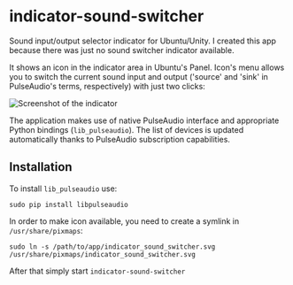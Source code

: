 indicator-sound-switcher
========================

Sound input/output selector indicator for Ubuntu/Unity. I created this app because there was just no sound switcher indicator available.

It shows an icon in the indicator area in Ubuntu's Panel. Icon's menu allows you to switch the current sound input and output ('source' and 'sink' in PulseAudio's terms, respectively) with just two clicks:

![Screenshot of the indicator](https://raw.github.com/yktoo/indicator-sound-switcher/master/Screenshot.png)

The application makes use of native PulseAudio interface and appropriate Python bindings (```lib_pulseaudio```). The list of devices is updated automatically thanks to PulseAudio subscription capabilities.

Installation
------------

To install ```lib_pulseaudio``` use:

```sudo pip install libpulseaudio```

In order to make icon available, you need to create a symlink in ```/usr/share/pixmaps```:

```sudo ln -s /path/to/app/indicator_sound_switcher.svg /usr/share/pixmaps/indicator_sound_switcher.svg```

After that simply start ```indicator-sound-switcher```
